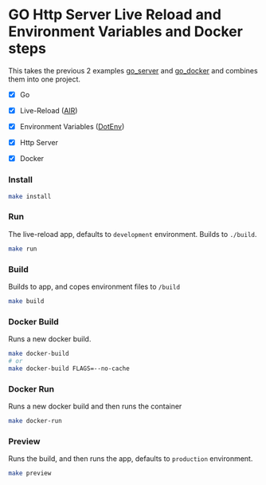 # GO Http Server Live Reload and Environment Variables and Docker steps

This takes the previous 2 examples [go_server](../go_server) and [go_docker](../go_docker) and combines them into one project.

  - [x] Go
  - [x] Live-Reload ([AIR](https://github.com/air-verse/air))
  - [x] Environment Variables ([DotEnv](https://github.com/joho/godotenv))
  - [x] Http Server
  - [x] Docker


### Install
```bash
make install
```

### Run
The live-reload app, defaults to `development` environment. Builds to `./build`.
```bash
make run
```

### Build
Builds to app, and copes environment files to `/build`
```bash
make build
```

### Docker Build
Runs a new docker build.
```bash
make docker-build
# or
make docker-build FLAGS=--no-cache
```

### Docker Run
Runs a new docker build and then runs the container
```bash
make docker-run
```

### Preview
Runs the build, and then runs the app, defaults to `production` environment.
```bash
make preview
```